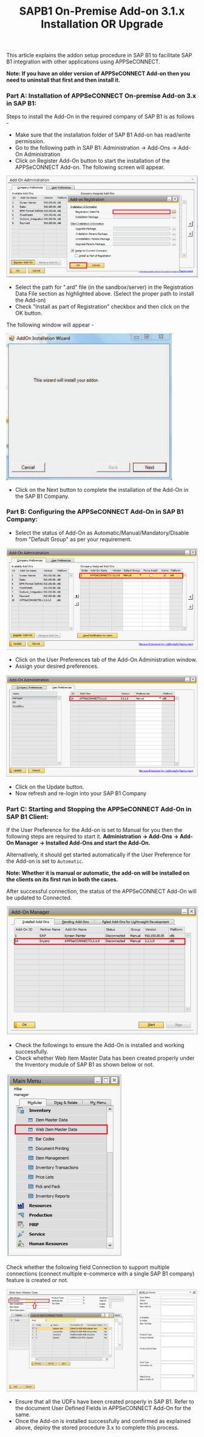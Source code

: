 ﻿---
title: "SAPB1 On-Premise Add-on 3.1.x Installation OR Upgrade"
toc: true
tag: developers
category: "Connectors"
menus: 
    sapb1connector:
        title: "SAP B1 Add-on 3.1.x Installation OR Upgrade"
        weight: 11
        icon: fa fa-file-word-o
        identifier: sapb1addon
---

This article explains the add­on setup procedure in SAP B1 to facilitate SAP B1 integration with other applications using APPSeCONNECT.

**Note: If you have an older version of APPSeCONNECT Add-on then you need to uninstall that first and then install it.**

### Part A: Installation of APPSeCONNECT On-premise Add-on 3.x in SAP B1:

Steps to install the Add-On in the required company of SAP B1 is as follows -

* Make sure that the installation folder of SAP B1 Add-on has read/write permission.
* Go to the following path in SAP B1: Administration -> Add-Ons -> Add-On Administration
* Click on Register Add-On button to start the installation of the APPSeCONNECT Add-on. The following screen will appear.

![sapb1-addon1](/staticfiles/connectors/media/application-connector/sapb1-addon1.png)

* Select the path for ".ard" file (in the sandbox/server) in the Registration Data File section as highlighted above. (Select the proper path to install the Add-on)
* Check  "Install as part of Registration" checkbox and then click on the OK button.

The following window will appear - 

![sapb1-addon2](/staticfiles/connectors/media/application-connector/sapb1-addon2.png)

* Click on the Next button to complete the installation of the Add-On in the SAP B1 Company.

### Part B:  Configuring the APPSeCONNECT Add-On in SAP B1 Company:

* Select the status of Add-On as Automatic/Manual/Mandatory/Disable from "Default Group" as per your requirement. 

![sapb1-addon3](/staticfiles/connectors/media/application-connector/sapb1-addon3.png)

* Click on the User Preferences tab of the Add-On Administration window.
* Assign your desired preferences.

![sapb1-addon4](/staticfiles/connectors/media/application-connector/sapb1-addon4.png)

* Click on the Update button.
* Now refresh and re-login into your SAP B1 Company

### Part C:  Starting and Stopping the APPSeCONNECT Add-On in SAP B1 Client:

If the User Preference for the Add-on is set to Manual for you then the following steps are required to start it.
**Administration -> Add-Ons -> Add-On Manager -> Installed Add-Ons and start the Add-On.**

Alternatively, it should get started automatically if the User Preference for the Add-on is set to `Automatic`.

**Note: Whether it is manual or automatic, the add-on will be installed on the clients on its first run in both the cases.**

After successful connection, the status of the APPSeCONNECT Add-On will be updated to Connected.

![sapb1-addon5](/staticfiles/connectors/media/application-connector/sapb1-addon5.png)

* Check the followings to ensure the Add-On is installed and working successfully.
* Check whether Web Item Master Data has been created properly under the Inventory module of SAP B1 as shown below or not.

![sapb1-addon6](/staticfiles/connectors/media/application-connector/sapb1-addon6.png)

Check whether the following field Connection to support multiple connections 
(connect multiple e-commerce with a single SAP B1 company) feature is created or not.

![sapb1-addon7](/staticfiles/connectors/media/application-connector/sapb1-addon7.png)

* Ensure that all the UDFs have been created properly in SAP B1. Refer to the document User Defined Fields in APPSeCONNECT Add-On for the same. 
* Once the Add-on is installed successfully and confirmed as explained above, deploy the stored procedure 3.x to complete this process.